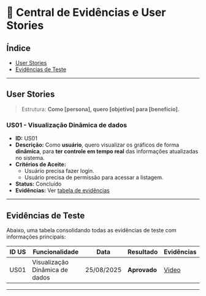 
# 📌 Central de Evidências e User Stories

## Índice
- [User Stories](#user-stories)
- [Evidências de Teste](#evidências-de-teste)

---

## User Stories

> Estrutura: **Como [persona], quero [objetivo] para [benefício].**


### US01 - Visualização Dinâmica de dados
- **ID:** US01
- **Descrição:** Como **usuário**, quero visualizar os gráficos de forma **dinâmica**, para **ter controle em tempo real** das informações atualizadas no sistema.
- **Critérios de Aceite:**
  - Usuário precisa fazer login.
  - Usuário precisa de permissão para acessar a listagem.
- **Status:** Concluído
- **Evidências:** Ver [tabela de evidências](#evidências-de-teste)

---

## Evidências de Teste

Abaixo, uma tabela consolidando todas as evidências de teste com informações principais:

| ID US | Funcionalidade     | Data       | Resultado  | Evidências |
|-------|-------------------|------------|------------|------------|
| US01  | Visualização Dinâmica de dados  | 25/08/2025  | **Aprovado** |  [Video](https://jam.dev/c/7153dab5-e2ac-46e8-be8d-56ae16ae1704) |

---
